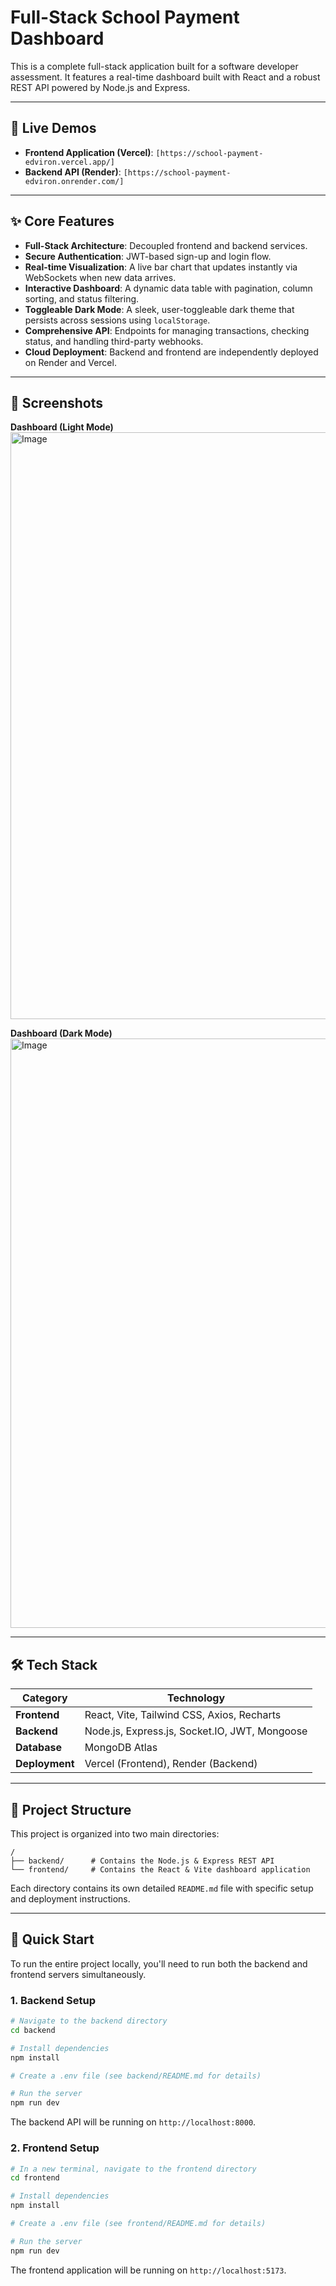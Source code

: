 # Full-Stack School Payment Dashboard

This is a complete full-stack application built for a software developer assessment. It features a real-time dashboard built with React and a robust REST API powered by Node.js and Express.

---

## 🚀 Live Demos

* **Frontend Application (Vercel)**: `[https://school-payment-edviron.vercel.app/]`
* **Backend API (Render)**: `[https://school-payment-edviron.onrender.com/]`

---

## ✨ Core Features

* **Full-Stack Architecture**: Decoupled frontend and backend services.
* **Secure Authentication**: JWT-based sign-up and login flow.
* **Real-time Visualization**: A live bar chart that updates instantly via WebSockets when new data arrives.
* **Interactive Dashboard**: A dynamic data table with pagination, column sorting, and status filtering.
* **Toggleable Dark Mode**: A sleek, user-toggleable dark theme that persists across sessions using `localStorage`.
* **Comprehensive API**: Endpoints for managing transactions, checking status, and handling third-party webhooks.
* **Cloud Deployment**: Backend and frontend are independently deployed on Render and Vercel.

---

## 📸 Screenshots

**Dashboard (Light Mode)**
<img width="1919" height="939" alt="Image" src="https://github.com/user-attachments/assets/b2427874-d7f2-425e-9d15-e520c16b46d3" />

**Dashboard (Dark Mode)**
<img width="1913" height="943" alt="Image" src="https://github.com/user-attachments/assets/57ad8366-9519-4dfa-b327-d12cc788cbe5" />

---

## 🛠️ Tech Stack

| Category      | Technology                                    |
|---------------|-----------------------------------------------|
| **Frontend** | React, Vite, Tailwind CSS, Axios, Recharts    |
| **Backend** | Node.js, Express.js, Socket.IO, JWT, Mongoose |
| **Database** | MongoDB Atlas                                 |
| **Deployment**| Vercel (Frontend), Render (Backend)           |

---

## 📂 Project Structure

This project is organized into two main directories:

```
/
├── backend/      # Contains the Node.js & Express REST API
└── frontend/     # Contains the React & Vite dashboard application
```
Each directory contains its own detailed `README.md` file with specific setup and deployment instructions.

---

## 🚀 Quick Start

To run the entire project locally, you'll need to run both the backend and frontend servers simultaneously.

### 1. Backend Setup

```bash
# Navigate to the backend directory
cd backend

# Install dependencies
npm install

# Create a .env file (see backend/README.md for details)

# Run the server
npm run dev
```
The backend API will be running on `http://localhost:8000`.

### 2. Frontend Setup

```bash
# In a new terminal, navigate to the frontend directory
cd frontend

# Install dependencies
npm install

# Create a .env file (see frontend/README.md for details)

# Run the server
npm run dev
```
The frontend application will be running on `http://localhost:5173`.